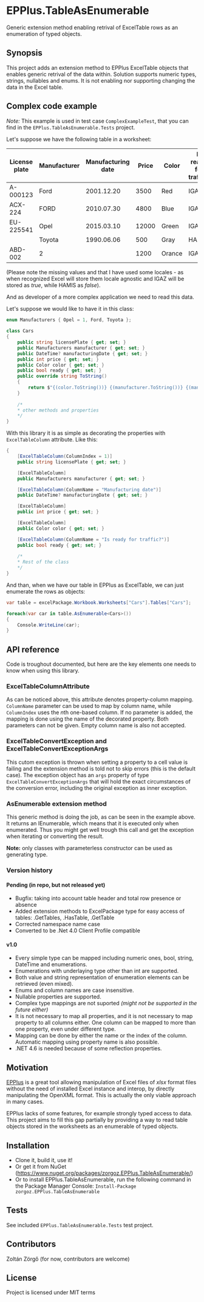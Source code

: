 # EPPlus.TableAsEnumerable
Generic extension method enabling retrival of ExcelTable rows as an enumeration of typed objects.

## Synopsis

This project adds an extension method to EPPlus ExcelTable objects that enables generic retrival of the data within. Solution supports numeric types, strings, nullables and enums. It is not enabling nor supporting changing the data in the Excel table. 

## Complex code example 

*Note:* This example is used in test case `ComplexExampleTest`, that you can find in the `EPPlus.TableAsEnumerable.Tests` project. 

Let's suppose we have the following table in a worksheet:

| License plate | Manufacturer | Manufacturing date | Price | Color | Is ready for traffic? |
|---------------|--------------|--------------------|-------|--------|-----------------------|
| A-000123 | Ford | 2001.12.20 | 3500 | Red | IGAZ |
| ACX-224 | FORD | 2010.07.30 | 4800 | Blue | IGAZ |
| EU-225541 | Opel | 2015.03.10 | 12000 | Green | IGAZ |
|  | Toyota | 1990.06.06 | 500 | Gray | HAMIS |
| ABD-002 | 2 |  | 1200 | Orance | IGAZ |

(Please note the missing values and that I have used some locales - as when recognized Excel will store them locale agnostic and IGAZ will be stored as *true*, while HAMIS as *false*).

And as developer of a more complex application we need to read this data.

Let's suppose we would like to have it in this class:

```cs
enum Manufacturers { Opel = 1, Ford, Toyota };
	
class Cars
{
	public string licensePlate { get; set; }
	public Manufacturers manufacturer { get; set; }
	public DateTime? manufacturingDate { get; set; }
	public int price { get; set; }
	public Color color { get; set; }
	public bool ready { get; set; }
	public override string ToString()
	{
		return $"{(color.ToString())} {(manufacturer.ToString())} {(manufacturingDate?.ToShortDateString())}";
	}
	
	/* 
	* other methods and properties 
	*/
}
```

With this library it is as simple as decorating the properties with `ExcelTableColumn` attribute. Like this:
```cs
{
	[ExcelTableColumn(ColumnIndex = 1)]
	public string licensePlate { get; set; }

	[ExcelTableColumn]
	public Manufacturers manufacturer { get; set; }

	[ExcelTableColumn(ColumnName = "Manufacturing date")]
	public DateTime? manufacturingDate { get; set; }

	[ExcelTableColumn]
	public int price { get; set; }

	[ExcelTableColumn]
	public Color color { get; set; }

	[ExcelTableColumn(ColumnName = "Is ready for traffic?")]
	public bool ready { get; set; }
    
    /*
    * Rest of the class
    */
}
```

And than, when we have our table in EPPlus as ExcelTable, we can just enumerate the rows as objects:
```cs
var table = excelPackage.Workbook.Worksheets["Cars"].Tables["Cars"];

foreach(var car in table.AsEnumerable<Cars>())
{
	Console.WriteLine(car);
}
```

## API reference
Code is troughout documented, but here are the key elements one needs to know when using this library.

### ExcelTableColumnAttribute
As can be noticed above, this attribute denotes property-column mapping. `ColumnName` parameter can be used to map by column name, while `ColumnIndex` uses the *n*th one-based column. If no parameter is added, the mapping is done using the name of the decorated property.
Both parameters can not be given. Empty column name is also not accepted.

### ExcelTableConvertException and ExcelTableConvertExceptionArgs
This cutom exception is thrown when setting a property to a cell value is failing and the extension method is told not to skip errors (this is the default case). The exception object has an `args` property of type `ExcelTableConvertExceptionArgs` that will hold the exact circumstances of the conversion error, including the original exception as inner exception.

### AsEnumerable extension method
This generic method is doing the job, as can be seen in the example above. It returns an IEnumerable, which means that it is executed only when enumerated. Thus you might get well trough this call and get the exception when iterating or converting the result. 

**Note:** only classes with parameterless constructor can be used as generating type.

### Version history
#### Pending (in repo, but not released yet)
* Bugfix: taking into account table header and total row presence or absence
* Added extension methods to ExcelPackage type for easy access of tables: .GetTables, .HasTable, .GetTable
* Corrected namespace name case
* Converted to be .Net 4.0 Client Profile compatible

#### v1.0
* Every simple type can be mapped including numeric ones, bool, string, DateTime and enumerations.
* Enumerations with underlaying type other than int are supported.
* Both value and string representation of enumeration elements can be retrieved (even mixed).
* Enums and column names are case insensitive.
* Nullable properties are supported.
* Complex type mappings are not suported *(might not be supported in the future either)*
* It is not necessary to map all properties, and it is not necessary to map property to all columns either. One column can be mapped to more than one property, even under different type.
* Mapping can be done by either the name or the index of the column. Automatic mapping using property name is also possible.
* .NET 4.6 is needed because of some reflection properties.

## Motivation

[EPPlus](http://epplus.codeplex.com/) is a great tool allowing manipulation of Excel files of *xlsx* format files without the need of installed Excel instance and interop, by directly manipulating the OpenXML format. This is actually the only viable approach in many cases. 

EPPlus lacks of some features, for example strongly typed access to data. This project aims to fill this gap partially by providing a way to read table objects stored in the worksheets as an enumerable of typed objects. 

## Installation

* Clone it, build it, use it!
* Or get it from NuGet (https://www.nuget.org/packages/zorgoz.EPPlus.TableAsEnumerable/)
* Or to install EPPlus.TableAsEnumerable, run the following command in the Package Manager Console: `Install-Package zorgoz.EPPlus.TableAsEnumerable`

## Tests

See included `EPPlus.TableAsEnumerable.Tests` test project.

## Contributors

Zoltán Zörgő (for now, contributors are welcome)

## License

Project is licensed under MIT terms
